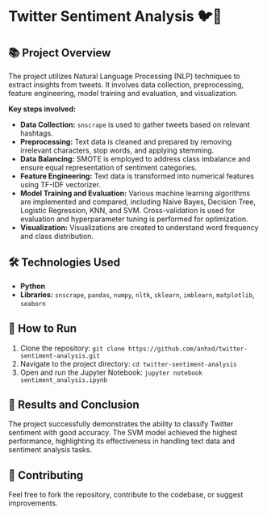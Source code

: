 # Twitter Sentiment Analysis 🐦💬

## 📚 Project Overview 

The project utilizes Natural Language Processing (NLP) techniques to extract insights from tweets. It involves data collection, preprocessing, feature engineering, model training and evaluation, and visualization.

**Key steps involved:**

* **Data Collection:** `snscrape` is used to gather tweets based on relevant hashtags.
* **Preprocessing:** Text data is cleaned and prepared by removing irrelevant characters, stop words, and applying stemming.
* **Data Balancing:** SMOTE is employed to address class imbalance and ensure equal representation of sentiment categories.
* **Feature Engineering:** Text data is transformed into numerical features using TF-IDF vectorizer.
* **Model Training and Evaluation:** Various machine learning algorithms are implemented and compared, including Naive Bayes, Decision Tree, Logistic Regression, KNN, and SVM. Cross-validation is used for evaluation and hyperparameter tuning is performed for optimization.
* **Visualization:** Visualizations are created to understand word frequency and class distribution.

## 🛠️ Technologies Used 

* **Python**
* **Libraries:** `snscrape`, `pandas`, `numpy`, `nltk`, `sklearn`, `imblearn`, `matplotlib`, `seaborn`

## 🚀 How to Run 

1. Clone the repository: `git clone https://github.com/anhxd/twitter-sentiment-analysis.git`
2. Navigate to the project directory: `cd twitter-sentiment-analysis`
3. Open and run the Jupyter Notebook: `jupyter notebook sentiment_analysis.ipynb`

## 🎉 Results and Conclusion 

The project successfully demonstrates the ability to classify Twitter sentiment with good accuracy. The SVM model achieved the highest performance, highlighting its effectiveness in handling text data and sentiment analysis tasks.

## 🤝 Contributing 

Feel free to fork the repository, contribute to the codebase, or suggest improvements. 
